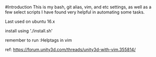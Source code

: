 #Introduction
This is my bash, git alias, vim, and etc settings, as well as a few select scripts I have found very helpful in automating some tasks.

Last used on ubuntu 16.x

install using './install.sh'

remember to run :Helptags in vim

ref: https://forum.unity3d.com/threads/unity3d-with-vim.355814/
